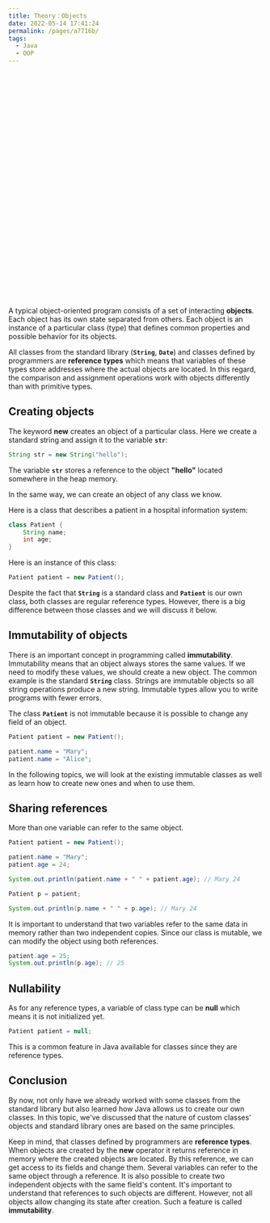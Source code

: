 ```yaml
---
title: Theory：Objects
date: 2022-05-14 17:41:24
permalink: /pages/a7716b/
tags:
  - Java
  - OOP
---
```

<div style="background-image: url(https://cdn.jsdelivr.net/gh/JimFKppt/Pictures@master/static_files/img/milad-fakurian-UiiHVEyxtyA-unsplash.jpg); background-size: cover;">
    <iframe :src="$withBase('/markmap/Markmap_Theory：Objects.html')" width="100%" height="450" frameborder="0" scrolling="No" leftmargin="0" topmargin="0"></iframe>
</div>

A typical object-oriented program consists of a set of interacting **objects**. Each object has its own state separated from others. Each object is an instance of a particular class (type) that defines common properties and possible behavior for its objects.

All classes from the standard library (**`String`**, **`Date`**) and classes defined by programmers are **reference** **types** which means that variables of these types store addresses where the actual objects are located. In this regard, the comparison and assignment operations work with objects differently than with primitive types.

## Creating objects

The keyword **new** creates an object of a particular class. Here we create a standard string and assign it to the variable **`str`**:

```java
String str = new String("hello");
```

The variable **`str`** stores a reference to the object **"hello"** located somewhere in the heap memory.

In the same way, we can create an object of any class we know.

Here is a class that describes a patient in a hospital information system:

```java
class Patient {
    String name;
    int age;
}
```

Here is an instance of this class:

```java
Patient patient = new Patient();
```

Despite the fact that **`String`** is a standard class and **`Patient`** is our own class, both classes are regular reference types. However, there is a big difference between those classes and we will discuss it below.

## Immutability of objects

There is an important concept in programming called **immutability**. Immutability means that an object always stores the same values. If we need to modify these values, we should create a new object. The common example is the standard **`String`** class. Strings are immutable objects so all string operations produce a new string. Immutable types allow you to write programs with fewer errors.

The class **`Patient`** is not immutable because it is possible to change any field of an object.

```java
Patient patient = new Patient();

patient.name = "Mary";
patient.name = "Alice";
```

In the following topics, we will look at the existing immutable classes as well as learn how to create new ones and when to use them.

## Sharing references

More than one variable can refer to the same object.

```java
Patient patient = new Patient();

patient.name = "Mary";
patient.age = 24;

System.out.println(patient.name + " " + patient.age); // Mary 24

Patient p = patient;

System.out.println(p.name + " " + p.age); // Mary 24
```

It is important to understand that two variables refer to the same data in memory rather than two independent copies. Since our class is mutable, we can modify the object using both references.

```java
patient.age = 25;
System.out.println(p.age); // 25
```

## Nullability

As for any reference types, a variable of class type can be **null** which means it is not initialized yet.

```java
Patient patient = null;
```

This is a common feature in Java available for classes since they are reference types.

## Conclusion

By now, not only have we already worked with some classes from the standard library but also learned how Java allows us to create our own classes. In this topic, we've discussed that the nature of custom classes' objects and standard library ones are based on the same principles.

Keep in mind, that classes defined by programmers are **reference types**. When objects are created by the **new** operator it returns reference in memory where the created objects are located. By this reference, we can get access to its fields and change them. Several variables can refer to the same object through a reference. It is also possible to create two independent objects with the same field's content. It's important to understand that references to such objects are different. However, not all objects allow changing its state after creation. Such a feature is called **immutability**.